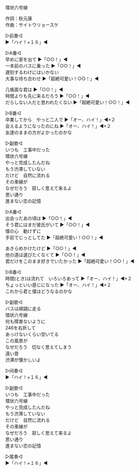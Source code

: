 環状六号線  
  
作詞：秋元康  
作曲：サイトウリョースケ  
  
▷前奏◁  
▶「ハイ！×１６」◀   
  
▷A番◁  
早めに家を出て ▶「○○！」◀   
一本前のバスに乗った ▶「○○！」◀   
遅刻するわけにはいかない  
大事な待ち合わせ ▶「超絶可愛い！○○！」◀   
  
几帳面な君は ▶「○○！」◀   
時間よりも先に来るだろう ▶「○○！」◀   
だらしない人だと思われたくない ▶「超絶可愛い！○○！」◀   
  
▷B番◁  
卒業してから　やっと二人で ▶「オー、ハイ！」◀×２   
会えるようになったのにね ▶「オー、ハイ！」◀×２   
友達のままの方がよかったのかな  
  
▷副歌◁  
いつも　工事中だった  
環状六号線  
やっと完成したんだね  
もう渋滞していない  
だけど　自然に流れる  
その車線が  
なぜだろう　寂しく思えて来るよ  
思い通り  
進まない恋の記憶  
  
▷A番◁  
出会ったあの頃は ▶「○○！」◀   
そう君にはまだ彼氏がいて ▶「○○！」◀   
僕の心　動けずに  
手前でじっとしてた ▶「超絶可愛い！○○！」◀   
  
あきらめかけたけど ▶「○○！」◀   
他の道は選びたくなくて ▶「○○！」◀   
君だけをこのまま好きでいたかった ▶「超絶可愛い！○○！」◀   
  
▷B番◁  
時間(とき)は流れて　いろいろあって ▶「オー、ハイ！」◀×２   
ちょっといい感じになった ▶「オー、ハイ！」◀×２   
これから君と僕はどうなるのかな  
  
▷副歌◁  
バスは順調に走る  
環状六号線  
何も障害ないように  
246を右折して  
あっけないくらい空いてる  
この風景が  
なぜだろう　切なく思えてしまう  
遠い昔  
渋滞が懐かしいよ  
  
▷间奏◁  
▶「ハイ！×１６」◀   
  
▷副歌◁  
いつも　工事中だった  
環状六号線  
やっと完成したんだね  
もう渋滞していない  
だけど　自然に流れる  
その車線が  
なぜだろう　寂しく思えて来るよ  
思い通り  
進まない恋の記憶  
  
▷尾奏◁  
▶「ハイ！×１６」◀  
